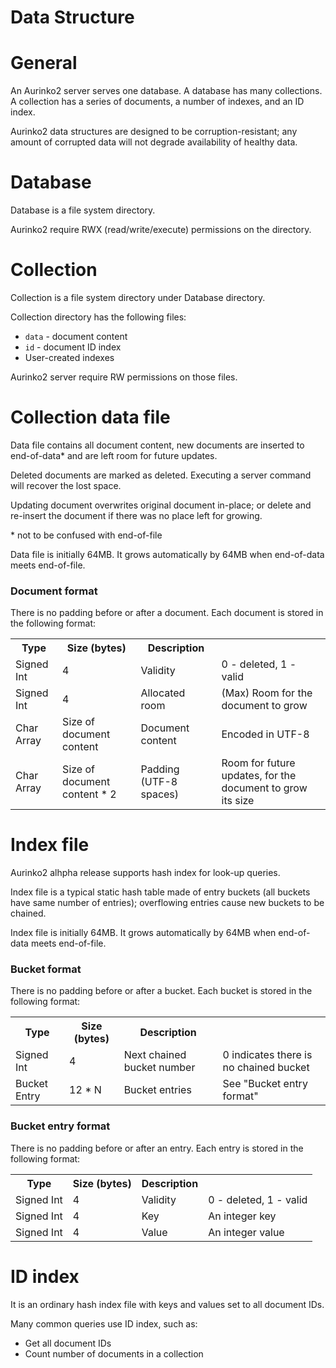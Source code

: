 Data Structure
=

# General
An Aurinko2 server serves one database. A database has many collections. A collection has a series of documents, a number of indexes, and an ID index.

Aurinko2 data structures are designed to be corruption-resistant; any amount of corrupted data will not degrade availability of healthy data.

# Database
Database is a file system directory.

Aurinko2 require RWX (read/write/execute) permissions on the directory.

# Collection
Collection is a file system directory under Database directory.

Collection directory has the following files:

- `data` - document content
- `id` - document ID index
- User-created indexes

Aurinko2 server require RW permissions on those files.

# Collection data file
Data file contains all document content, new documents are inserted to end-of-data* and are left room for future updates.

Deleted documents are marked as deleted. Executing a server command will recover the lost space.

Updating document overwrites original document in-place; or delete and re-insert the document if there was no place left for growing.

\* not to be confused with end-of-file

Data file is initially 64MB. It grows automatically by 64MB when end-of-data meets end-of-file.

### Document format
There is no padding before or after a document. Each document is stored in the following format:
<table style="width: 100%;">
  <tr>
    <th>Type</th>
    <th>Size (bytes)</th>
    <th>Description</th>
    <th></th>
  </tr>
  <tr>
    <td>Signed Int</td>
    <td>4</td>
    <td>Validity</td>
    <td>0 - deleted, 1 - valid</td>
  </tr>
  <tr>
    <td>Signed Int</td>
    <td>4</td>
    <td>Allocated room</td>
    <td>(Max) Room for the document to grow</td>
  </tr>
  <tr>
    <td>Char Array</td>
    <td>Size of document content</td>
    <td>Document content</td>
    <td>Encoded in UTF-8</td>
  </tr>
  <tr>
    <td>Char Array</td>
    <td>Size of document content * 2</td>
    <td>Padding (UTF-8 spaces)</td>
    <td>Room for future updates, for the document to grow its size</td>
  </tr>
</table>

# Index file
Aurinko2 alhpha release supports hash index for look-up queries.

Index file is a typical static hash table made of entry buckets (all buckets have same number of entries); overflowing entries cause new buckets to be chained.

Index file is initially 64MB. It grows automatically by 64MB when end-of-data meets end-of-file.

### Bucket format
There is no padding before or after a bucket. Each bucket is stored in the following format:
<table style="width: 100%;">
  <tr>
    <th>Type</th>
    <th>Size (bytes)</th>
    <th>Description</th>
    <th></th>
  </tr>
  <tr>
    <td>Signed Int</td>
    <td>4</td>
    <td>Next chained bucket number</td>
    <td>0 indicates there is no chained bucket</td>
  </tr>
  <tr>
    <td>Bucket Entry</td>
    <td>12 * N</td>
    <td>Bucket entries</td>
    <td>See "Bucket entry format"</td>
  </tr>
</table>

### Bucket entry format
There is no padding before or after an entry. Each entry is stored in the following format:
<table style="width: 100%;">
  <tr>
    <th>Type</th>
    <th>Size (bytes)</th>
    <th>Description</th>
    <th></th>
  </tr>
  <tr>
    <td>Signed Int</td>
    <td>4</td>
    <td>Validity</td>
    <td>0 - deleted, 1 - valid</td>
  </tr>
  <tr>
    <td>Signed Int</td>
    <td>4</td>
    <td>Key</td>
    <td>An integer key</td>
  </tr>
  <tr>
    <td>Signed Int</td>
    <td>4</td>
    <td>Value</td>
    <td>An integer value</td>
  </tr>
</table>

# ID index
It is an ordinary hash index file with keys and values set to all document IDs.

Many common queries use ID index, such as:

- Get all document IDs
- Count number of documents in a collection